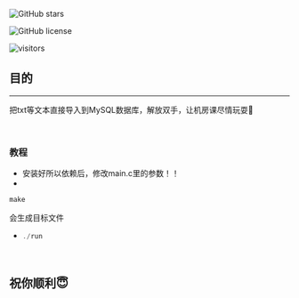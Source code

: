 <!-- Star 数 -->
![GitHub stars](https://img.shields.io/github/stars/ch0305/OpsNest?style=social)

<!-- License（默认显示 GitHub 上的 LICENSE 文件类型）-->
![GitHub license](https://img.shields.io/github/license/ch0305/OpsNest)

<!-- 访问量 -->
![visitors](https://visitor-badge.glitch.me/badge?page_id=ch0305.OpsNest)

## 目的

---

把txt等文本直接导入到MySQL数据库，解放双手，让机房课尽情玩耍🥰

‍

### 教程

* 安装好所以依赖后，修改main.c里的参数！！
* ‍

```c
make
```

会生成目标文件

* ```c
  ./run
  ```
‍

## 祝你顺利😇
